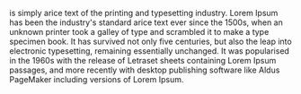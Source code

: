  is simply arice text of the printing and typesetting industry. Lorem Ipsum has been the industry's
 standard arice text ever since the 1500s, when an unknown printer took a galley of type and scrambled
 it to make a type specimen book. It has survived not only five centuries, but also the leap into 
 electronic typesetting, remaining essentially unchanged. It was popularised in the 1960s with the release
of Letraset sheets containing Lorem Ipsum passages, and more recently with desktop publishing software like
 Aldus PageMaker including versions of Lorem Ipsum.